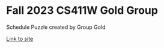# Fall 2023 CS411W Gold Group

Schedule Puzzle created by Group Gold

 [Link to site](https://kaypineda.github.io/2023-Fall-CS411W-Gold/)